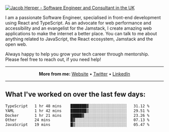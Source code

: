 [![Jacob Herper - Software Engineer and Consultant in the UK](https://res.cloudinary.com/jacobherper/image/upload/v1641506277/gh-image.png)](https://jacobherper.com/)

I am a passionate Software Engineer, specialised in front-end development using React and TypeScript. As an advocate for web performance and accessibility and an evangelist for the Jamstack, I create amazing web applications to make the internet a better place. You can talk to me about anything related to JavaScript, the React ecosystem, Jamstack and the open web.

Always happy to help you grow your tech career through mentorship. Please feel free to reach out, if you need help!

---

<p align="center">
  <strong>More from me:</strong> 
  <a href="https://jacobherper.com/">Website</a> •
  <a href="https://twitter.com/intent/follow?screen_name=jakeherp&tw_p=followbutton">Twitter</a> •
  <a href="https://www.linkedin.com/in/jacobherper/">LinkedIn</a>
</p>

---

## What I've worked on over the last few days:

<!--START_SECTION:waka-->

```txt
TypeScript   1 hr 48 mins    ███████▓░░░░░░░░░░░░░░░░░   31.12 %
YAML         1 hr 42 mins    ███████▒░░░░░░░░░░░░░░░░░   29.51 %
Docker       1 hr 21 mins    █████▓░░░░░░░░░░░░░░░░░░░   23.26 %
Other        24 mins         █▓░░░░░░░░░░░░░░░░░░░░░░░   07.13 %
JavaScript   19 mins         █▒░░░░░░░░░░░░░░░░░░░░░░░   05.47 %
```

<!--END_SECTION:waka-->
